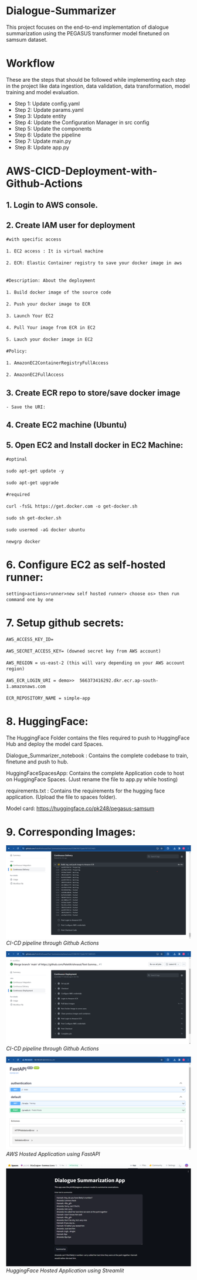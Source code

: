# Dialogue-Summarizer

This project focuses on the end-to-end implementation of dialogue summarization using the PEGASUS transformer model finetuned on samsum dataset.

# Workflow

These are the steps that should be followed while implementing each step in the project like data ingestion, data validation, data transformation, model training and model evaluation.

- Step 1: Update config.yaml
- Step 2: Update params.yaml
- Step 3: Update entity
- Step 4: Update the Configuration Manager in src config
- Step 5: Update the components
- Step 6: Update the pipeline
- Step 7: Update main.py
- Step 8: Update app.py

# AWS-CICD-Deployment-with-Github-Actions

## 1. Login to AWS console.

## 2. Create IAM user for deployment

    #with specific access

    1. EC2 access : It is virtual machine

    2. ECR: Elastic Container registry to save your docker image in aws


    #Description: About the deployment

    1. Build docker image of the source code

    2. Push your docker image to ECR

    3. Launch Your EC2

    4. Pull Your image from ECR in EC2

    5. Lauch your docker image in EC2

    #Policy:

    1. AmazonEC2ContainerRegistryFullAccess

    2. AmazonEC2FullAccess

## 3. Create ECR repo to store/save docker image

    - Save the URI:

## 4. Create EC2 machine (Ubuntu)

## 5. Open EC2 and Install docker in EC2 Machine:

    #optinal

    sudo apt-get update -y

    sudo apt-get upgrade

    #required

    curl -fsSL https://get.docker.com -o get-docker.sh

    sudo sh get-docker.sh

    sudo usermod -aG docker ubuntu

    newgrp docker

# 6. Configure EC2 as self-hosted runner:

    setting>actions>runner>new self hosted runner> choose os> then run command one by one

# 7. Setup github secrets:

    AWS_ACCESS_KEY_ID=

    AWS_SECRET_ACCESS_KEY= (downed secret key from AWS account)

    AWS_REGION = us-east-2 (this will vary depending on your AWS account region)

    AWS_ECR_LOGIN_URI = demo>>  566373416292.dkr.ecr.ap-south-1.amazonaws.com

    ECR_REPOSITORY_NAME = simple-app

# 8. HuggingFace:

The HuggingFace Folder contains the files required to push to HuggingFace Hub and deploy the model card Spaces.

Dialogue_Summarizer_notebook : Contains the complete codebase to train, finetune and push to hub.

HuggingFaceSpacesApp: Contains the complete Application code to host on HuggingFace Spaces. (Just rename the file to app.py while hosting)

requirements.txt : Contains the requirements for the hugging face application. (Upload the file to spaces folder).

Model card: https://huggingface.co/pk248/pegasus-samsum

# 9. Corresponding Images:

![Github Actions Deployement](/images/GithubActions_2.png)
_CI-CD pipeline through Github Actions_

![Github Actions Deployement completed](/images/GithubActions.png)
_CI-CD pipeline through Github Actions_

![AWS Hosted Application using FastAPI](/images/AWS_hosted.png)
_AWS Hosted Application using FastAPI_

![HuggingFace Hosted Application using Streamlit](/images/HuggingFaceSpacesDemoApp.png)
_HuggingFace Hosted Application using Streamlit_
